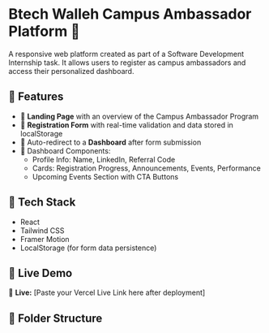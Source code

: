 # Btech Walleh Campus Ambassador Platform 🚀

A responsive web platform created as part of a Software Development Internship task. It allows users to register as campus ambassadors and access their personalized dashboard.

## 🔑 Features

- 🎯 **Landing Page** with an overview of the Campus Ambassador Program
- 📝 **Registration Form** with real-time validation and data stored in localStorage
- 🔐 Auto-redirect to a **Dashboard** after form submission
- 👤 Dashboard Components:
  - Profile Info: Name, LinkedIn, Referral Code
  - Cards: Registration Progress, Announcements, Events, Performance
  - Upcoming Events Section with CTA Buttons

## 🧰 Tech Stack

- React
- Tailwind CSS
- Framer Motion
- LocalStorage (for form data persistence)

## 📍 Live Demo

🔗 **Live:** [Paste your Vercel Live Link here after deployment]

## 📁 Folder Structure

